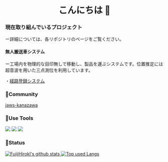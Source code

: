 <h1 align="center">こんにちは 👋</h1>


### 現在取り組んでいるプロジェクト
ー詳細については、各リポジトリのページをご覧ください。


#### 無人搬送車システム
ー工場内を物理的な目印無しで移動し、製品を運ぶシステムです。位置推定には超音波を用いた三点測位を利用しています。

 ・[経路登録システム](https://github.com/FujiiHirokl/AGV_system.git)



### <p>👫Community</p>
[jaws-kanazawa](https://jawsug-kanazawa.doorkeeper.jp/)

### <p>🌟Use Tools</p>
<img src="https://img.shields.io/badge/-Amazon%20aws-232F3E.svg?logo=amazon-aws&style=plastic"> <img src="https://img.shields.io/badge/-Python-3776AB.svg?logo=python&style=plastic"> <img src="https://img.shields.io/badge/-Google%20cloud-4285F4.svg?logo=google-cloud&style=plastic">


### <p>🌟Status</p>
<div>
  <a href="https://github.com/FujiiHirokl/">
    <!-- リポジトリステータス -->
    <img src="https://github-readme-stats.vercel.app/api?username=FujiiHirokl&hide=contribs&count_private=true&show_icons=true&theme=tokyonight" alt="FujiiHirokl's github stats" />
  </a>
  <a href="https://github.com/FujiiHirokl/">
    <!-- ソースコード統計 -->
      <img src="https://github-readme-stats.vercel.app/api/top-langs/?username=FujiiHirokl&layout=compact&theme=tokyonight" alt="Top used Langs" />
</div>



